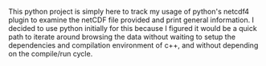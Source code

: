 This python project is simply here to track my usage of python's netcdf4 plugin to examine the netCDF file provided and print general information.  I decided to use python initially for this because I figured it would be a quick path to iterate around browsing the data without waiting to setup the dependencies and compilation environment of c++, and without depending on the compile/run cycle.